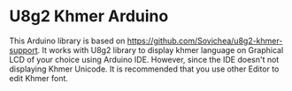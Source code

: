 # U8g2 Khmer Arduino
This Arduino library is based on https://github.com/Sovichea/u8g2-khmer-support. It works with U8g2 library to display khmer language on Graphical LCD of your choice using Arduino IDE. However, since the IDE doesn't not displaying Khmer Unicode. It is recommended that you use other Editor to edit Khmer font.
